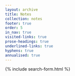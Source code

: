 ```yaml
---
layout: archive
title: Notes
collection: notes
footer: true
order: 5
in_nav: true
visited-links: true
prose-headings: true
underlined-links: true
hyphens: true
annualised: true
---
```


{% include search-form.html %}
